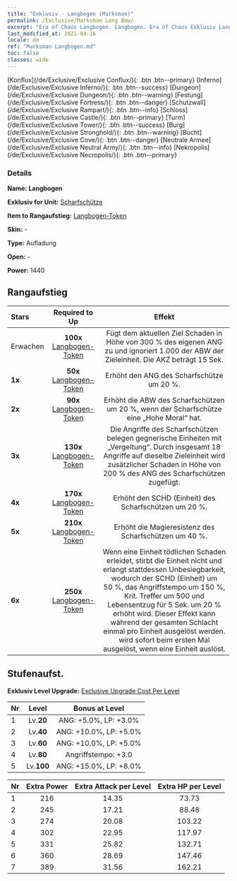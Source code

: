 ```yaml
---
title: "Exklusiv - Langbogen (Marksman)"
permalink: /Exclusive/Marksman Long Bow/
excerpt: "Era of Chaos Langbogen. Langbogen. Era of Chaos Exklusiv Langbogen. Scharfschütze Exklusiv."
last_modified_at: 2021-04-16
locale: de
ref: "Marksman Langbogen.md"
toc: false
classes: wide
---
```

 [Konflux](/de/Exclusive/Exclusive Conflux/){: .btn .btn--primary} [Inferno](/de/Exclusive/Exclusive Inferno/){: .btn .btn--success} [Dungeon](/de/Exclusive/Exclusive Dungeon/){: .btn .btn--warning} [Festung](/de/Exclusive/Exclusive Fortress/){: .btn .btn--danger} [Schutzwall](/de/Exclusive/Exclusive Rampart/){: .btn .btn--info} [Schloss](/de/Exclusive/Exclusive Castle/){: .btn .btn--primary} [Turm](/de/Exclusive/Exclusive Tower/){: .btn .btn--success} [Burg](/de/Exclusive/Exclusive Stronghold/){: .btn .btn--warning} [Bucht](/de/Exclusive/Exclusive Cove/){: .btn .btn--danger} [Neutrale Armee](/de/Exclusive/Exclusive Neutral Army/){: .btn .btn--info} [Nekropolis](/de/Exclusive/Exclusive Necropolis/){: .btn .btn--primary} 

### Details
 **Name: Langbogen** 

 **Exklusiv for Unit:** [Scharfschütze](/de/units/Marksman/) 

 **Item to Rangaufstieg:** [Langbogen-Token](/de/Items/con_914/)

 **Skin:** -

 **Type:** Aufladung

 **Open:** -

 **Power:** 1440

## Rangaufstieg

  |     Stars    |  Required to Up | Effekt |
  |:-------------|:---------------:|:---------------:|
  |  Erwachen  | **100x** [Langbogen-Token](/de/Items/con_914/) | <Panzerbrechender Pfeil> Fügt dem aktuellen Ziel Schaden in Höhe von 300 % des eigenen ANG zu und ignoriert 1.000 der ABW der Zieleinheit. Die AKZ beträgt 15 Sek. |
  | **1x** <i class="fas fa-star"/> | **50x** [Langbogen-Token](/de/Items/con_914/) | Erhöht den ANG des Scharfschütze um 20 %. |
  | **2x** <i class="fas fa-star"/> | **90x** [Langbogen-Token](/de/Items/con_914/) | Erhöht die ABW des Scharfschützen um 20 %, wenn der Scharfschütze eine „Hohe Moral“ hat. |
  | **3x** <i class="fas fa-star"/> | **130x** [Langbogen-Token](/de/Items/con_914/) | Die Angriffe des Scharfschützen belegen gegnerische Einheiten mit „Vergeltung“. Durch insgesamt 18 Angriffe auf dieselbe Zieleinheit wird zusätzlicher Schaden in Höhe von 200 % des ANG des Scharfschützen zugefügt. |
  | **4x** <i class="fas fa-star"/> | **170x** [Langbogen-Token](/de/Items/con_914/) | Erhöht den SCHD (Einheit) des Scharfschützen um 20 %. |
  | **5x** <i class="fas fa-star"/> | **210x** [Langbogen-Token](/de/Items/con_914/) | Erhöht die Magieresistenz des Scharfschützen um 40 %. |
  | **6x** <i class="fas fa-star"/> | **250x** [Langbogen-Token](/de/Items/con_914/) | <Todesschwur> Wenn eine Einheit tödlichen Schaden erleidet, stirbt die Einheit nicht und erlangt stattdessen Unbesiegbarkeit, wodurch der SCHD (Einheit) um 50 %, das Angriffstempo um 150 %, Krit. Treffer um 500 und Lebensentzug für 5 Sek. um 20 % erhöht wird. Dieser Effekt kann während der gesamten Schlacht einmal pro Einheit ausgelöst werden. <Panzerbrechender Pfeil> wird sofort beim ersten Mal ausgelöst, wenn eine Einheit <Todesschwur> auslöst. |


## Stufenaufst.
 **Exklusiv Level Upgrade:** [Exclusive Upgrade Cost Per Level](/Exclusive/ExclusiveUpgradeCostPerLevel/)

  |  Nr  |   Level  | Bonus at Level |
  |:-----|:--------:|:--------------:|
  | 1 | Lv.**20** | ANG: +5.0%, LP: +3.0% |
  | 2 | Lv.**40** | ANG: +10.0%, LP: +5.0% |
  | 3 | Lv.**60** | ANG: +10.0%, LP: +5.0% |
  | 4 | Lv.**80** | Angriffstempo: +3.0 |
  | 5 | Lv.**100** | ANG: +15.0%, LP: +8.0% |


  |  Nr  |  Extra Power | Extra Attack per Level | Extra HP per Level |
  |:-----|:--------:|:--------:|:--------:|
  | 1 | 216 | 14.35 | 73.73 |
  | 2 | 245 | 17.21 | 88.48 |
  | 3 | 274 | 20.08 | 103.22 |
  | 4 | 302 | 22.95 | 117.97 |
  | 5 | 331 | 25.82 | 132.71 |
  | 6 | 360 | 28.69 | 147.46 |
  | 7 | 389 | 31.56 | 162.21 |


